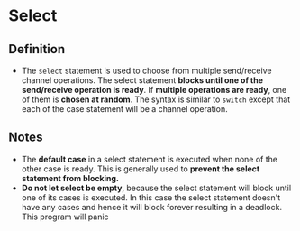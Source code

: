 # Select

## Definition
- The ```select``` statement is used to choose from multiple send/receive channel operations. The select statement __blocks until one of the send/receive operation is ready__. If __multiple operations are ready__, one of them is __chosen at random__. The syntax is similar to ```switch``` except that each of the case statement will be a channel operation.

## Notes

- The __default case__ in a select statement is executed when none of the other case is ready. This is generally used to __prevent the select statement from blocking.__
- __Do not let select be empty__, because the select statement will block until one of its cases is executed. In this case the select statement doesn't have any cases and hence it will block forever resulting in a deadlock. This program will panic